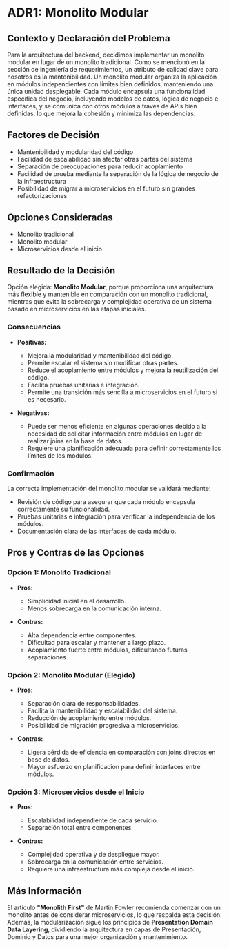 # ADR1: Monolito Modular

## Contexto y Declaración del Problema

Para la arquitectura del backend, decidimos implementar un monolito modular en lugar de un monolito tradicional. Como se mencionó en la sección de ingeniería de requerimientos, un atributo de calidad clave para nosotros es la mantenibilidad. Un monolito modular organiza la aplicación en módulos independientes con límites bien definidos, manteniendo una única unidad desplegable. Cada módulo encapsula una funcionalidad específica del negocio, incluyendo modelos de datos, lógica de negocio e interfaces, y se comunica con otros módulos a través de APIs bien definidas, lo que mejora la cohesión y minimiza las dependencias.

## Factores de Decisión

- Mantenibilidad y modularidad del código
- Facilidad de escalabilidad sin afectar otras partes del sistema
- Separación de preocupaciones para reducir acoplamiento
- Facilidad de prueba mediante la separación de la lógica de negocio de la infraestructura
- Posibilidad de migrar a microservicios en el futuro sin grandes refactorizaciones

## Opciones Consideradas

- Monolito tradicional
- Monolito modular
- Microservicios desde el inicio

## Resultado de la Decisión

Opción elegida: **Monolito Modular**, porque proporciona una arquitectura más flexible y mantenible en comparación con un monolito tradicional, mientras que evita la sobrecarga y complejidad operativa de un sistema basado en microservicios en las etapas iniciales.

### Consecuencias

- **Positivas:**

  - Mejora la modularidad y mantenibilidad del código.
  - Permite escalar el sistema sin modificar otras partes.
  - Reduce el acoplamiento entre módulos y mejora la reutilización del código.
  - Facilita pruebas unitarias e integración.
  - Permite una transición más sencilla a microservicios en el futuro si es necesario.

- **Negativas:**
  - Puede ser menos eficiente en algunas operaciones debido a la necesidad de solicitar información entre módulos en lugar de realizar joins en la base de datos.
  - Requiere una planificación adecuada para definir correctamente los límites de los módulos.

### Confirmación

La correcta implementación del monolito modular se validará mediante:

- Revisión de código para asegurar que cada módulo encapsula correctamente su funcionalidad.
- Pruebas unitarias e integración para verificar la independencia de los módulos.
- Documentación clara de las interfaces de cada módulo.

## Pros y Contras de las Opciones

### Opción 1: Monolito Tradicional

- **Pros:**

  - Simplicidad inicial en el desarrollo.
  - Menos sobrecarga en la comunicación interna.

- **Contras:**
  - Alta dependencia entre componentes.
  - Dificultad para escalar y mantener a largo plazo.
  - Acoplamiento fuerte entre módulos, dificultando futuras separaciones.

### Opción 2: Monolito Modular (Elegido)

- **Pros:**

  - Separación clara de responsabilidades.
  - Facilita la mantenibilidad y escalabilidad del sistema.
  - Reducción de acoplamiento entre módulos.
  - Posibilidad de migración progresiva a microservicios.

- **Contras:**
  - Ligera pérdida de eficiencia en comparación con joins directos en base de datos.
  - Mayor esfuerzo en planificación para definir interfaces entre módulos.

### Opción 3: Microservicios desde el Inicio

- **Pros:**

  - Escalabilidad independiente de cada servicio.
  - Separación total entre componentes.

- **Contras:**
  - Complejidad operativa y de despliegue mayor.
  - Sobrecarga en la comunicación entre servicios.
  - Requiere una infraestructura más compleja desde el inicio.

## Más Información

El artículo **"Monolith First"** de Martin Fowler recomienda comenzar con un monolito antes de considerar microservicios, lo que respalda esta decisión. Además, la modularización sigue los principios de **Presentation Domain Data Layering**, dividiendo la arquitectura en capas de Presentación, Dominio y Datos para una mejor organización y mantenimiento.
